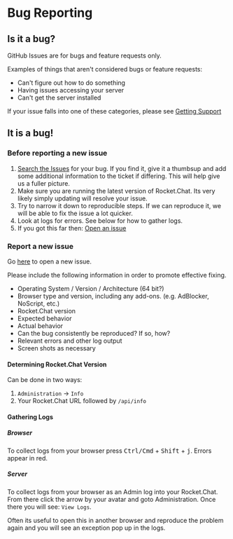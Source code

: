 # Bug Reporting

## Is it a bug?

GitHub Issues are for bugs and feature requests only.

Examples of things that aren't considered bugs or feature requests:

* Can't figure out how to do something
* Having issues accessing your server
* Can't get the server installed

If your issue falls into one of these categories, please see [Getting Support](/getting-support)

## It is a bug!

### Before reporting a new issue

1. [Search the Issues](https://github.com/RocketChat/Rocket.Chat/issues) for your bug.  If you find it, give it a thumbsup and add some additional information to the ticket if differing.  This will help give us a fuller picture.
2. Make sure you are running the latest version of Rocket.Chat. Its very likely simply updating will resolve your issue.
3. Try to narrow it down to reproducible steps.  If we can reproduce it, we will be able to fix the issue a lot quicker.
4. Look at logs for errors. See below for how to gather logs.
5. If you got this far then: [Open an issue](https://github.com/RocketChat/Rocket.Chat/issues/new)

### Report a new issue

Go [here](https://github.com/RocketChat/Rocket.Chat/issues/new) to open a new issue.

Please include the following information in order to promote effective fixing.

* Operating System / Version / Architecture (64 bit?)
* Browser type and version, including any add-ons. (e.g. AdBlocker, NoScript, etc.)
* Rocket.Chat version
* Expected behavior
* Actual behavior
* Can the bug consistently be reproduced? If so, how?
* Relevant errors and other log output
* Screen shots as necessary

#### Determining Rocket.Chat Version

Can be done in two ways:

1. `Administration` -> `Info`
2. Your Rocket.Chat URL followed by `/api/info`

#### Gathering Logs

##### Browser

To collect logs from your browser press <kbd>Ctrl/Cmd</kbd> + <kbd>Shift</kbd> + <kbd>j</kbd>. Errors appear in red.

##### Server

To collect logs from your browser as an Admin log into your Rocket.Chat.  From there click the arrow by your avatar and goto Administration.  Once there you will see: `View Logs`.

Often its useful to open this in another browser and reproduce the problem again and you will see an exception pop up in the logs.
